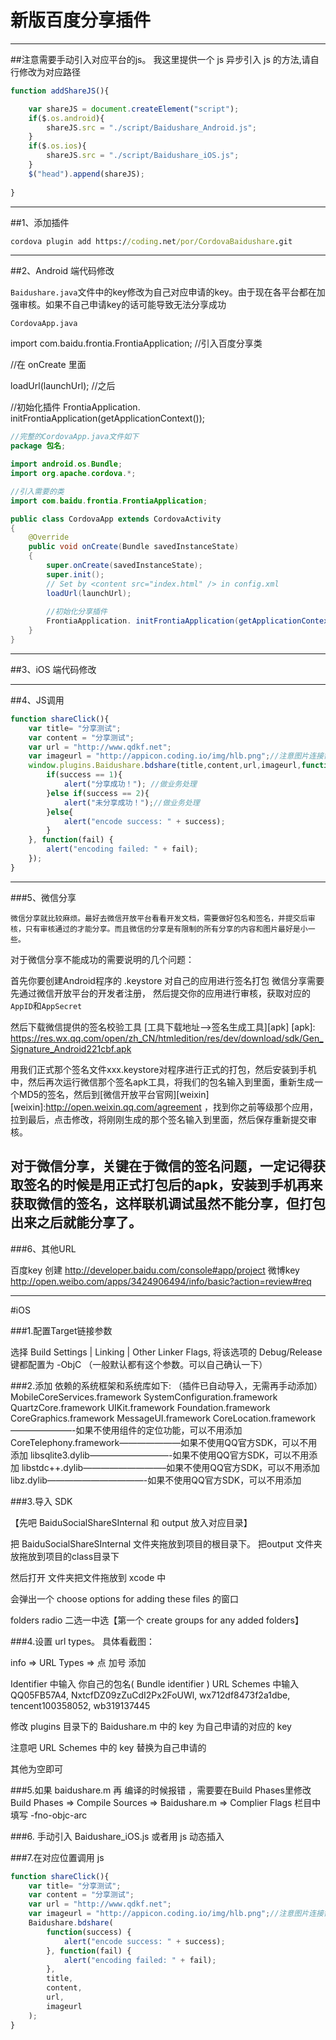 # 新版百度分享插件

----
##注意需要手动引入对应平台的js。
我这里提供一个 js 异步引入 js 的方法,请自行修改为对应路径

```javascript
function addShareJS(){

    var shareJS = document.createElement("script");
    if($.os.android){
        shareJS.src = "./script/Baidushare_Android.js";
    }
    if($.os.ios){
        shareJS.src = "./script/Baidushare_iOS.js";
    }
    $("head").append(shareJS);
    
}
```


------

##1、添加插件
```cmd
cordova plugin add https://coding.net/por/CordovaBaidushare.git
```
---
##2、Android 端代码修改

`Baidushare.java`文件中的key修改为自己对应申请的key。由于现在各平台都在加强审核。如果不自己申请key的话可能导致无法分享成功

`CordovaApp.java`

import com.baidu.frontia.FrontiaApplication; //引入百度分享类

//在 onCreate 里面

loadUrl(launchUrl);  //之后

//初始化插件
FrontiaApplication. initFrontiaApplication(getApplicationContext());


```java
//完整的CordovaApp.java文件如下
package 包名;

import android.os.Bundle;
import org.apache.cordova.*;

//引入需要的类
import com.baidu.frontia.FrontiaApplication;

public class CordovaApp extends CordovaActivity
{
    @Override
    public void onCreate(Bundle savedInstanceState)
    {
        super.onCreate(savedInstanceState);
        super.init();
        // Set by <content src="index.html" /> in config.xml
        loadUrl(launchUrl);
        
        //初始化分享插件
        FrontiaApplication. initFrontiaApplication(getApplicationContext());
    }
}
```


---
##3、iOS 端代码修改


---
##4、JS调用
```javascript
function shareClick(){
    var title= "分享测试";
    var content = "分享测试";
    var url = "http://www.qdkf.net";
    var imageurl = "http://appicon.coding.io/img/hlb.png";//注意图片连接需要真实有效
    window.plugins.Baidushare.bdshare(title,content,url,imageurl,function(success) {
        if(success == 1){
            alert("分享成功！"); //做业务处理
        }else if(success == 2){
            alert("未分享成功！");//做业务处理
        }else{
            alert("encode success: " + success);
        }
    }, function(fail) {
        alert("encoding failed: " + fail);
    });
}
```
---
###5、微信分享

`微信分享就比较麻烦。最好去微信开放平台看看开发文档，需要做好包名和签名，并提交后审核，只有审核通过的才能分享。而且微信的分享是有限制的所有分享的内容和图片最好是小一些。`

对于微信分享不能成功的需要说明的几个问题：

首先你要创建Android程序的 .keystore 对自己的应用进行签名打包
微信分享需要先通过微信开放平台的开发者注册，
然后提交你的应用进行审核，获取对应的`AppID`和`AppSecret`

然后下载微信提供的签名校验工具
[工具下载地址-->签名生成工具][apk]
[apk]: https://res.wx.qq.com/open/zh_CN/htmledition/res/dev/download/sdk/Gen_Signature_Android221cbf.apk

用我们正式那个签名文件xxx.keystore对程序进行正式的打包，然后安装到手机中，然后再次运行微信那个签名apk工具，将我们的包名输入到里面，重新生成一个MD5的签名，然后到[微信开放平台官网][weixin]
[weixin]:http://open.weixin.qq.com/agreement
，找到你之前等级那个应用，拉到最后，点击修改，将刚刚生成的那个签名输入到里面，然后保存重新提交审核。

**对于微信分享，关键在于微信的签名问题，一定记得获取签名的时候是用正式打包后的apk，安装到手机再来获取微信的签名，这样联机调试虽然不能分享，但打包出来之后就能分享了。**
---
###6、其他URL

百度key 创建 http://developer.baidu.com/console#app/project
微博key http://open.weibo.com/apps/3424906494/info/basic?action=review#req




---

#iOS

###1.配置Target链接参数

选择 Build Settings | Linking | Other Linker Flags, 将该选项的 Debug/Release 键都配置为 -ObjC （一般默认都有这个参数。可以自己确认一下）


###2.添加 依赖的系统框架和系统库如下: （插件已自动导入，无需再手动添加）
MobileCoreServices.framework
SystemConfiguration.framework
QuartzCore.framework
UIKit.framework
Foundation.framework
CoreGraphics.framework
MessageUI.framework
CoreLocation.framework———————-如果不使用组件的定位功能，可以不用添加
CoreTelephony.framework———————如果不使用QQ官方SDK，可以不用添加
libsqlite3.dylib—————————-如果不使用QQ官方SDK，可以不用添加
libstdc++.dylib—————————–如果不使用QQ官方SDK，可以不用添加
libz.dylib———————————-如果不使用QQ官方SDK，可以不用添加

###3.导入 SDK

【先吧 BaiduSocialShareSInternal 和 output 放入对应目录】

把 BaiduSocialShareSInternal 文件夹拖放到项目的根目录下。
把output 文件夹放拖放到项目的class目录下

然后打开 文件夹把文件拖放到 xcode 中

会弹出一个  choose options for adding these files 的窗口

folders radio 二选一中选【第一个 create groups for any added folders】


###4.设置 url types。 具体看截图：

info => URL Types => 点 加号 添加

Identifier 中输入 你自己的包名( Bundle identifier )
URL Schemes 中输入 QQ05FB57A4, NxtcfDZ09zZuCdI2Px2FoUWl, wx712df8473f2a1dbe, tencent100358052, wb319137445


修改 plugins 目录下的 Baidushare.m 中的 key 为自己申请的对应的 key

注意吧 URL Schemes 中的 key 替换为自己申请的

其他为空即可

###5.如果 baidushare.m 再 编译的时候报错 ，需要要在Build Phases里修改
 Build Phases => Compile Sources => Baidushare.m => Complier Flags 栏目中填写 -fno-objc-arc


###6. 手动引入 Baidushare_iOS.js 或者用 js 动态插入

###7.在对应位置调用 js
```javascript
function shareClick(){
    var title= "分享测试";
    var content = "分享测试";
    var url = "http://www.qdkf.net";
    var imageurl = "http://appicon.coding.io/img/hlb.png";//注意图片连接需要真实有效
    Baidushare.bdshare(
        function(success) {
            alert("encode success: " + success);
        }, function(fail) {
            alert("encoding failed: " + fail);
        },
        title,
        content,
        url,
        imageurl
    );
}

```

